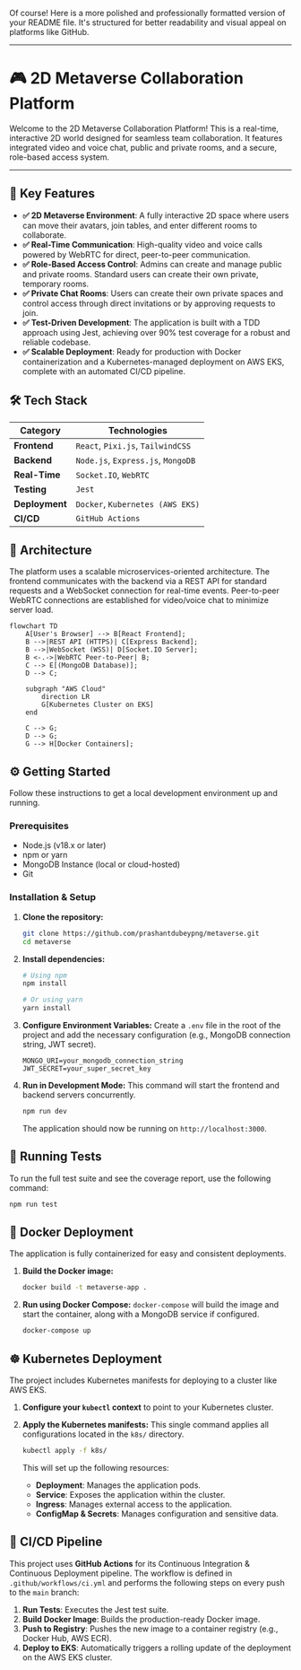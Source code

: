 Of course\! Here is a more polished and professionally formatted version of your README file. It's structured for better readability and visual appeal on platforms like GitHub.

-----

# 🎮 2D Metaverse Collaboration Platform

Welcome to the 2D Metaverse Collaboration Platform\! This is a real-time, interactive 2D world designed for seamless team collaboration. It features integrated video and voice chat, public and private rooms, and a secure, role-based access system.


-----

## 🚀 Key Features

  * **✅ 2D Metaverse Environment**: A fully interactive 2D space where users can move their avatars, join tables, and enter different rooms to collaborate.
  * **✅ Real-Time Communication**: High-quality video and voice calls powered by WebRTC for direct, peer-to-peer communication.
  * **✅ Role-Based Access Control**: Admins can create and manage public and private rooms. Standard users can create their own private, temporary rooms.
  * **✅ Private Chat Rooms**: Users can create their own private spaces and control access through direct invitations or by approving requests to join.
  * **✅ Test-Driven Development**: The application is built with a TDD approach using Jest, achieving over 90% test coverage for a robust and reliable codebase.
  * **✅ Scalable Deployment**: Ready for production with Docker containerization and a Kubernetes-managed deployment on AWS EKS, complete with an automated CI/CD pipeline.

## 🛠️ Tech Stack

| Category         | Technologies                               |
| ---------------- | ------------------------------------------ |
| **Frontend** | `React`, `Pixi.js`, `TailwindCSS`            |
| **Backend** | `Node.js`, `Express.js`, `MongoDB`         |
| **Real-Time** | `Socket.IO`, `WebRTC`                      |
| **Testing** | `Jest`                                     |
| **Deployment** | `Docker`, `Kubernetes (AWS EKS)`           |
| **CI/CD** | `GitHub Actions`                           |

## 📐 Architecture

The platform uses a scalable microservices-oriented architecture. The frontend communicates with the backend via a REST API for standard requests and a WebSocket connection for real-time events. Peer-to-peer WebRTC connections are established for video/voice chat to minimize server load.

```mermaid
flowchart TD
    A[User's Browser] --> B[React Frontend];
    B -->|REST API (HTTPS)| C[Express Backend];
    B -->|WebSocket (WSS)| D[Socket.IO Server];
    B <-.->|WebRTC Peer-to-Peer| B;
    C --> E[(MongoDB Database)];
    D --> C;

    subgraph "AWS Cloud"
        direction LR
        G[Kubernetes Cluster on EKS]
    end

    C --> G;
    D --> G;
    G --> H[Docker Containers];
```

## ⚙️ Getting Started

Follow these instructions to get a local development environment up and running.

### Prerequisites

  * Node.js (v18.x or later)
  * npm or yarn
  * MongoDB Instance (local or cloud-hosted)
  * Git

### Installation & Setup

1.  **Clone the repository:**

    ```bash
    git clone https://github.com/prashantdubeypng/metaverse.git
    cd metaverse
    ```

2.  **Install dependencies:**

    ```bash
    # Using npm
    npm install

    # Or using yarn
    yarn install
    ```

3.  **Configure Environment Variables:**
    Create a `.env` file in the root of the project and add the necessary configuration (e.g., MongoDB connection string, JWT secret).

    ```
    MONGO_URI=your_mongodb_connection_string
    JWT_SECRET=your_super_secret_key
    ```

4.  **Run in Development Mode:**
    This command will start the frontend and backend servers concurrently.

    ```bash
    npm run dev
    ```

    The application should now be running on `http://localhost:3000`.

## 🧪 Running Tests

To run the full test suite and see the coverage report, use the following command:

```bash
npm run test
```

## 🐳 Docker Deployment

The application is fully containerized for easy and consistent deployments.

1.  **Build the Docker image:**

    ```bash
    docker build -t metaverse-app .
    ```

2.  **Run using Docker Compose:**
    `docker-compose` will build the image and start the container, along with a MongoDB service if configured.

    ```bash
    docker-compose up
    ```

## ☸️ Kubernetes Deployment

The project includes Kubernetes manifests for deploying to a cluster like AWS EKS.

1.  **Configure your `kubectl` context** to point to your Kubernetes cluster.

2.  **Apply the Kubernetes manifests:**
    This single command applies all configurations located in the `k8s/` directory.

    ```bash
    kubectl apply -f k8s/
    ```

    This will set up the following resources:

      * **Deployment**: Manages the application pods.
      * **Service**: Exposes the application within the cluster.
      * **Ingress**: Manages external access to the application.
      * **ConfigMap & Secrets**: Manages configuration and sensitive data.

## 🚀 CI/CD Pipeline

This project uses **GitHub Actions** for its Continuous Integration & Continuous Deployment pipeline. The workflow is defined in `.github/workflows/ci.yml` and performs the following steps on every push to the `main` branch:

1.  **Run Tests**: Executes the Jest test suite.
2.  **Build Docker Image**: Builds the production-ready Docker image.
3.  **Push to Registry**: Pushes the new image to a container registry (e.g., Docker Hub, AWS ECR).
4.  **Deploy to EKS**: Automatically triggers a rolling update of the deployment on the AWS EKS cluster.

